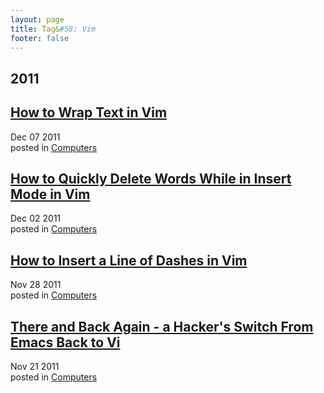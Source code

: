 ```yaml
---
layout: page
title: Tag&#58; Vim
footer: false
---
```


<div id="blog-archives" class="category">
<h2>2011</h2>

<article>
<h1><a href="/2011/12/07/how-to-wrap-text-in-vim/index.html">How to Wrap Text in Vim</a></h1>
<time datetime="2011-12-07T00:00:00-06:00" pubdate><span class='month'>Dec</span> <span class='day'>07</span> <span class='year'>2011</span></time>
<footer>
<span class="categories">posted in 
<a href='/categories/computers/'>Computers</a></span>
</footer>
</article>

<article>
<h1><a href="/2011/12/02/how-to-quickly-delete-words-while-in-insert-mode-in-vim/index.html">How to Quickly Delete Words While in Insert Mode in Vim</a></h1>
<time datetime="2011-12-02T00:00:00-06:00" pubdate><span class='month'>Dec</span> <span class='day'>02</span> <span class='year'>2011</span></time>
<footer>
<span class="categories">posted in 
<a href='/categories/computers/'>Computers</a></span>
</footer>
</article>

<article>
<h1><a href="/2011/11/28/how-to-insert-a-line-of-dashes-in-vim/index.html">How to Insert a Line of Dashes in Vim</a></h1>
<time datetime="2011-11-28T00:00:00-06:00" pubdate><span class='month'>Nov</span> <span class='day'>28</span> <span class='year'>2011</span></time>
<footer>
<span class="categories">posted in 
<a href='/categories/computers/'>Computers</a></span>
</footer>
</article>

<article>
<h1><a href="/2011/11/21/there-and-back-again-a-hackers-switch-from-emacs-back-to-vi/index.html">There and Back Again - a Hacker's Switch From Emacs Back to Vi</a></h1>
<time datetime="2011-11-21T00:00:00-06:00" pubdate><span class='month'>Nov</span> <span class='day'>21</span> <span class='year'>2011</span></time>
<footer>
<span class="categories">posted in 
<a href='/categories/computers/'>Computers</a></span>
</footer>
</article>
</div>
